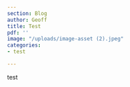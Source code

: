```yaml
---
section: Blog
author: Geoff
title: Test
pdf: ''
image: "/uploads/image-asset (2).jpeg"
categories:
- test

---
```

test